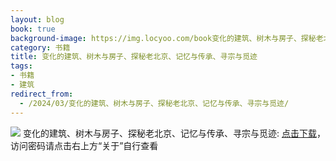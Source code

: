 ```yaml
---
layout: blog
book: true
background-image: https://img.locyoo.com/book变化的建筑、树木与房子、探秘老北京、记忆与传承、寻宗与觅迹.jpg
category: 书籍
title: 变化的建筑、树木与房子、探秘老北京、记忆与传承、寻宗与觅迹
tags:
- 书籍
- 建筑
redirect_from:
  - /2024/03/变化的建筑、树木与房子、探秘老北京、记忆与传承、寻宗与觅迹/
---
```

![](https://img.locyoo.com/book变化的建筑、树木与房子、探秘老北京、记忆与传承、寻宗与觅迹.jpg)
变化的建筑、树木与房子、探秘老北京、记忆与传承、寻宗与觅迹: <a name = "ref1" href="https://url18.ctfile.com/f/50983618-1363199009-a37dee?p=3619">点击下载</a>，访问密码请点击右上方“关于”自行查看